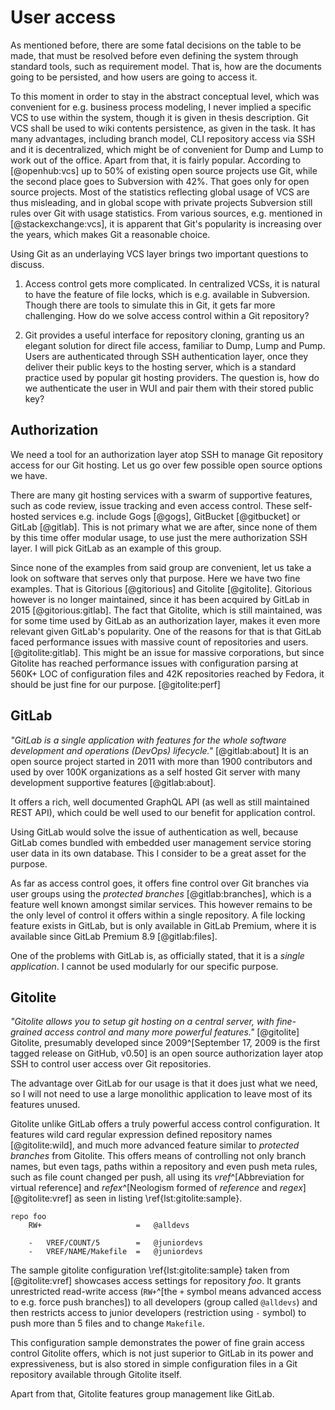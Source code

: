 # User access

As mentioned before, there are some fatal decisions on the table to be made, that must be resolved before even defining the system through standard tools, such as requirement model.
That is, how are the documents going to be persisted, and how users are going to access it.

To this moment in order to stay in the abstract conceptual level, which was convenient for e.g. business process modeling,
I never implied a specific VCS to use within the system, though it is given in thesis description.
Git VCS shall be used to wiki contents persistence, as given in the task.
It has many advantages, including branch model, CLI repository access via SSH and it is decentralized, which might be of convenient for Dump and Lump to work out of the office.
Apart from that, it is fairly popular.
According to [@openhub:vcs] up to 50% of existing open source projects use Git, while the second place goes to Subversion with 42%.
That goes only for open source projects.
Most of the statistics reflecting global usage of VCS are thus misleading, and in global scope with private projects Subversion still rules over Git with usage statistics.
From various sources, e.g. mentioned in [@stackexchange:vcs], it is apparent that Git's popularity is increasing over the years, which makes Git a reasonable choice.

Using Git as an underlaying VCS layer brings two important questions to discuss.

1. Access control gets more complicated.
In centralized VCSs, it is natural to have the feature of file locks, which is e.g. available in Subversion.
Though there are tools to simulate this in Git, it gets far more challenging.
How do we solve access control within a Git repository?

2. Git provides a useful interface for repository cloning, granting us an elegant solution for direct file access, familiar to Dump, Lump and Pump.
Users are authenticated through SSH authentication layer, once they deliver their public keys to the hosting server, which is a standard practice used by popular git hosting providers.
The question is, how do we authenticate the user in WUI and pair them with their stored public key?

## Authorization

We need a tool for an authorization layer atop SSH to manage Git repository access for our Git hosting.
Let us go over few possible open source options we have.

There are many git hosting services with a swarm of supportive features, such as code review, issue tracking and even access control.
These self-hosted services e.g. include Gogs [@gogs], GitBucket [@gitbucket] or GitLab [@gitlab].
This is not primary what we are after, since none of them by this time offer modular usage, to use just the mere authorization SSH layer.
I will pick GitLab as an example of this group.

Since none of the examples from said group are convenient, let us take a look on software that serves only that purpose.
Here we have two fine examples.
That is Gitorious [@gitorious] and Gitolite [@gitolite].
Gitorious however is no longer maintained, since it has been acquired by GitLab in 2015 [@gitorious:gitlab].
The fact that Gitolite, which is still maintained, was for some time used by GitLab as an authorization layer, makes it even more relevant given GitLab's popularity.
One of the reasons for that is that GitLab faced performance issues with massive count of repositories and users. [@gitolite:gitlab].
This might be an issue for massive corporations, but since Gitolite has reached performance issues with configuration parsing at 560K+ LOC of configuration files and 42K repositories reached by Fedora, it should be just fine for our purpose. [@gitolite:perf]


## GitLab

_"GitLab is a single application with features for the whole software development and operations (DevOps) lifecycle."_ [@gitlab:about]
It is an open source project started in 2011 with more than 1900 contributors and used by over 100K organizations as a self hosted Git server with many development supportive features [@gitlab:about].

It offers a rich, well documented GraphQL API (as well as still maintained REST API), which could be well used to our benefit for application control.

Using GitLab would solve the issue of authentication as well, because GitLab comes bundled with embedded user management service storing user data in its own database.
This I consider to be a great asset for the purpose.

As far as access control goes, it offers fine control over Git branches via user groups using the _protected branches_ [@gitlab:branches], which is a feature well known amongst similar services.
This however remains to be the only level of control it offers within a single repository.
A file locking feature exists in GitLab, but is only available in GitLab Premium, where it is available since GitLab Premium 8.9 [@gitlab:files].

One of the problems with GitLab is, as officially stated, that it is a _single application_.
I cannot be used modularly for our specific purpose.


## Gitolite

_"Gitolite allows you to setup git hosting on a central server, with fine-grained access control and many more powerful features."_ [@gitolite]
Gitolite, presumably developed since 2009^[September 17, 2009 is the first tagged release on GitHub, v0.50] is an open source authorization layer atop SSH to control user access over Git repositories.

The advantage over GitLab for our usage is that it does just what we need, so I will not need to use a large monolithic application to leave most of its features unused.

Gitolite unlike GitLab offers a truly powerful access control configuration.
It features wild card regular expression defined repository names [@gitolite:wild], and much more advanced feature similar to _protected branches_ from Gitolite.
This offers means of controlling not only branch names, but even tags, paths within a repository and even push meta rules, such as file count changed per push, all using its _vref_^[Abbreviation for virtual reference] and _refex_^[Neologism formed of _reference_ and _regex_] [@gitolite:vref] as seen in listing \ref{lst:gitolite:sample}.


```{language=elixir caption="Gitolite configuration example" label="lst:gitolite:sample"}
repo foo
    RW+                     =   @alldevs

    -   VREF/COUNT/5        =   @juniordevs
    -   VREF/NAME/Makefile  =   @juniordevs
```

The sample gitolite configuration \ref{lst:gitolite:sample} taken from [@gitolite:vref] showcases access settings for repository _foo_.
It grants unrestricted read-write access (`RW+`^[the `+` symbol means advanced access to e.g. force push branches]) to all developers (group called `@alldevs`) and then restricts access to junior developers (restriction using `-` symbol) to push more than 5 files and to change `Makefile`.

This configuration sample demonstrates the power of fine grain access control Gitolite offers, which is not just superior to GitLab in its power and expressiveness, but is also stored in simple configuration files in a Git repository available through Gitolite itself.

Apart from that, Gitolite features group management like GitLab.